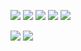 
![](https://img.shields.io/badge/Editor-Jupyter-informational?style=flat&logo=Jupyter&logoColor=white&color=2bbc8a)
![](https://img.shields.io/badge/Code-Python-informational?style=flat&logo=python&logoColor=white&color=2bbc8a)
![](https://img.shields.io/badge/Code-C++-informational?style=flat&logo=cplusplus&logoColor=white&color=2bbc8a)
![](https://img.shields.io/badge/Code-SQL-informational?style=flat&logo=MySQL&logoColor=white&color=2bbc8a)
![](https://img.shields.io/badge/Code-R-informational?style=flat&logo=R&logoColor=white&color=2bbc8a)


![](https://img.shields.io/badge/Code-Binance-informational?style=flat&logo=Binance&logoColor=white&color=2bbc8a)
![](https://img.shields.io/badge/Code-Robinhood-informational?style=flat&logo=Robinhood&logoColor=white&color=2bbc8a)
